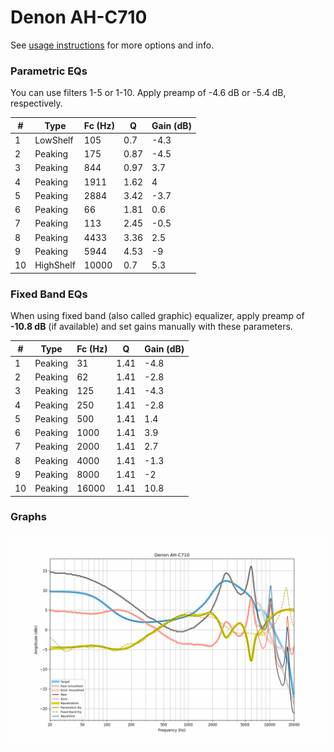# Denon AH-C710
See [usage instructions](https://github.com/jaakkopasanen/AutoEq#usage) for more options and info.

### Parametric EQs
You can use filters 1-5 or 1-10. Apply preamp of -4.6 dB or -5.4 dB, respectively.

|   # | Type      |   Fc (Hz) |    Q |   Gain (dB) |
|-----|-----------|-----------|------|-------------|
|   1 | LowShelf  |       105 | 0.7  |        -4.3 |
|   2 | Peaking   |       175 | 0.87 |        -4.5 |
|   3 | Peaking   |       844 | 0.97 |         3.7 |
|   4 | Peaking   |      1911 | 1.62 |         4   |
|   5 | Peaking   |      2884 | 3.42 |        -3.7 |
|   6 | Peaking   |        66 | 1.81 |         0.6 |
|   7 | Peaking   |       113 | 2.45 |        -0.5 |
|   8 | Peaking   |      4433 | 3.36 |         2.5 |
|   9 | Peaking   |      5944 | 4.53 |        -9   |
|  10 | HighShelf |     10000 | 0.7  |         5.3 |

### Fixed Band EQs
When using fixed band (also called graphic) equalizer, apply preamp of **-10.8 dB** (if available) and set gains manually with these parameters.

|   # | Type    |   Fc (Hz) |    Q |   Gain (dB) |
|-----|---------|-----------|------|-------------|
|   1 | Peaking |        31 | 1.41 |        -4.8 |
|   2 | Peaking |        62 | 1.41 |        -2.8 |
|   3 | Peaking |       125 | 1.41 |        -4.3 |
|   4 | Peaking |       250 | 1.41 |        -2.8 |
|   5 | Peaking |       500 | 1.41 |         1.4 |
|   6 | Peaking |      1000 | 1.41 |         3.9 |
|   7 | Peaking |      2000 | 1.41 |         2.7 |
|   8 | Peaking |      4000 | 1.41 |        -1.3 |
|   9 | Peaking |      8000 | 1.41 |        -2   |
|  10 | Peaking |     16000 | 1.41 |        10.8 |

### Graphs
![](./Denon%20AH-C710.png)
